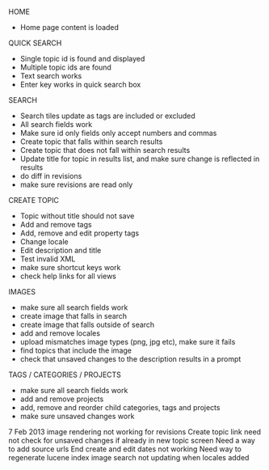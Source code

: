 HOME
* Home page content is loaded

QUICK SEARCH
* Single topic id is found and displayed
* Multiple topic ids are found
* Text search works
* Enter key works in quick search box

SEARCH
* Search tiles update as tags are included or excluded
* All search fields work
* Make sure id only fields only accept numbers and commas
* Create topic that falls within search results
* Create topic that does not fall within search results
* Update title for topic in results list, and make sure change is reflected in results
* do diff in revisions
* make sure revisions are read only

CREATE TOPIC
* Topic without title should not save
* Add and remove tags
* Add, remove and edit property tags
* Change locale
* Edit description and title
* Test invalid XML
* make sure shortcut keys work
* check help links for all views

IMAGES
* make sure all search fields work
* create image that falls in search
* create image that falls outside of search
* add and remove locales
* upload mismatches image types (png, jpg etc), make sure it fails
* find topics that include the image
* check that unsaved changes to the description results in a prompt

TAGS / CATEGORIES / PROJECTS
* make sure all search fields work
* add and remove projects
* add, remove and reorder child categories, tags and projects
* make sure unsaved changes work


7 Feb 2013
image rendering not working for revisions
Create topic link need not check for unsaved changes if already in new topic screen
Need a way to add source urls
End create and edit dates not working
Need way to regenerate lucene index
image search not updating when locales added
